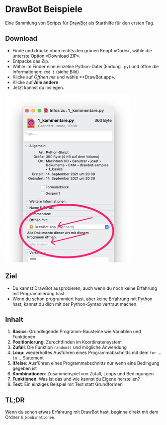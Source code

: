 # DrawBot Beispiele

Eine Sammlung von Scripts für [DrawBot](https://drawbot.com) als Starthilfe für den ersten Tag.

## Download

- Finde und drücke oben rechts den grünen Knopf «Code», wähle die unterste Option «Download ZIP».
- Entpacke das Zip.
- Wähle im Finder eine einzelne Python-Datei (Endung `.py`) und öffne die Informationen: `cmd i` (siehe Bild)
- Klicke auf *Öffnen mit* und wähle **DrawBot.app».
- Klicke auf **Alle ändern**
- Jetzt kannst du loslegen.

![File Info Window](img/filetype.png)

## Ziel

- Du kannst DrawBot ausprobieren, auch wenn du noch keine Erfahrung mit Programmierung hast.
- Wenn du schon programmiert hast, aber keine Erfahrung mit Python hast, kannst du dich mit der Python-Syntax vertraut machen.

## Inhalt

1. **Basics**: Grundlegende Programm-Bausteine wie Variablen und Funktionen.
2. **Positionierung**: Zurechtfinden im Koordinatensystem
3. **Zufall**: Die Funktion `random()` und mögliche Anwendung
4. **Loop**: wiederholtes Ausführen eines Programmabschnitts mit dem `for … in …` Statement
5. **if/else**: Ausführen eines Programmabschnitts nur wenn eine Bedingung gegeben ist
6. **Kombinationen**: Zusammenspiel von Zufall, Loops und Bedingungen
7. **Funktionen**: Was ist das und wie kannst du Eigene herstellen?
8. **Text**: Ein einziges Beispiel mit Text statt Grundformen

## TL;DR

Wenn du schon etwas Erfahrung mit DrawBot hast,  beginne direkt mit dem Ordner `6_kombinationen`.